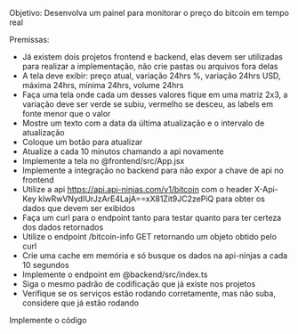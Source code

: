 Objetivo: Desenvolva um painel para monitorar o preço do bitcoin em tempo real

Premissas:

* Já existem dois projetos frontend e backend, elas devem ser utilizadas para realizar a implementação, não crie pastas ou arquivos fora delas
* A tela deve exibir: preço atual, variação 24hrs %, variação 24hrs USD, máxima 24hrs, mínima 24hrs, volume 24hrs
* Faça uma tela onde cada um desses valores fique em uma matriz 2x3, a variação deve ser verde se subiu, vermelho se desceu, as labels em fonte menor que o valor
* Mostre um texto com a data da última atualização e o intervalo de atualização
* Coloque um botão para atualizar
* Atualize a cada 10 minutos chamando a api novamente
* Implemente a tela no @frontend/src/App.jsx
* Implemente a integração no backend para não expor a chave de api no frontend
* Utilize a api https://api.api-ninjas.com/v1/bitcoin com o header X-Api-Key kIwRwVNydIUrJzArE4LajA==xX81Zit9JC2zePiQ para obter os dados que devem ser exibidos
* Faça um curl para o endpoint tanto para testar quanto para ter certeza dos dados retornados
* Utilize o endpoint /bitcoin-info GET retornando um objeto obtido pelo curl
* Crie uma cache em memória e só busque os dados na api-ninjas a cada 10 segundos
* Implemente o endpoint em @backend/src/index.ts
* Siga o mesmo padrão de codificação que já existe nos projetos
* Verifique se os serviços estão rodando corretamente, mas não suba, considere que já estão rodando

Implemente o código